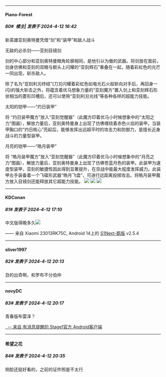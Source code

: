 ﻿
*****

####  Piano-Forest  
##### 80#         楼主| 发表于 2024-4-12 16:42

新英雄亚刻奥特曼凭借“剑”和“装甲”和敌人战斗

无敌的必杀剑——亚刻目镜剑

剑的中心部分和亚刻奥特曼眼角轮廓相同，是他引以为傲的武器。将剑放在面前，剑身仿佛和亚刻的双眼与额头上闪耀的“亚刻辉石”重叠在一起，随着彩虹色的光芒一同出现，斩杀敌人。

除了名为“亚刻利刃终结”(刀刃闪耀着彩虹色如电光石火般斩向对手后，再回身一闪)的强大斩击之外，将蕴含着优马想象力量的“亚刻魔方”置入剑上和亚刻辉石形状相当的菱形凹槽后，还可以使用“亚刻利刃光线”等各种各样的超能力技能。

太阳的铠甲——“灼日装甲”

将 “灼日装甲魔方”放入“亚刻觉醒器”（此魔方印着优马小时候想象中的“太阳之力”图画），解放力量后，亚刻奥特曼身上出现了仿佛缠绕着赤色火焰的装甲。当装甲胸口的“灼日核心”亮起后，能够发挥出远超平时的攻击力和防御力，是擅长近身战斗的力量型装甲。

月亮的铠甲——“皓月装甲”

将 “皓月装甲魔方”放入“亚刻觉醒器”（此魔方印着优马小时候想象中的“月亮之力”图画），解放力量后，亚刻奥特曼身上出现了仿佛苍蓝月色的装甲。此装甲为速度型装甲，亚刻的敏捷性因此得到显著提升，在空战中能最大程度发挥威力。此装甲左手装备着一个飞碟形武器“皓月飞盘”，可进行远距离投掷攻击。将皓月装甲魔方放入目镜剑还能释放其它超能力技能。
<img src="https://p.sda1.dev/16/e84e99705a19d3ebaf3a18f1842370f9/7926035dgy1homol3f319j22bc334npd.jpg" referrerpolicy="no-referrer">
<img src="https://p.sda1.dev/16/327e28df5541a5ae07f2f2fa117b3f47/7926035dgy1homol3l3eqj22bc334e82.jpg" referrerpolicy="no-referrer">
<img src="https://p.sda1.dev/16/aba08a73a1e121056c433a137a8acddb/7926035dgy1homol436avj22bc334b2a.jpg" referrerpolicy="no-referrer">


*****

####  KDConan  
##### 81#       发表于 2024-4-12 17:10

中文版得晚多久<img src="https://static.saraba1st.com/image/smiley/face2017/007.png" referrerpolicy="no-referrer">

—— 来自 Xiaomi 23013RK75C, Android 14上的 [S1Next-鹅版](https://github.com/ykrank/S1-Next/releases) v2.5.4


*****

####  sliver1997  
##### 82#       发表于 2024-4-12 20:13

丑的出奇啊，和罗布不分伯仲

*****

####  novyDC  
##### 83#       发表于 2024-4-12 20:17

青春版布雷泽？

[  -- 来自 有消息提醒的 Stage1官方 Android客户端](https://www.coolapk.com/apk/140634)


*****

####  希望之花  
##### 84#       发表于 2024-4-12 20:35

侧脸还挺好看的，之前的证件照是不太行

